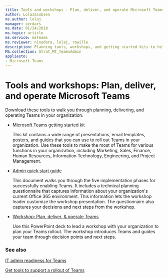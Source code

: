 ```yaml
---
title: Tools and workshops - Plan, deliver, and operate Microsoft Teams
author: LolaJacobsen
ms.author: lolaj
manager: serdars
ms.date: 01/24/2018
ms.topic: article
ms.service: msteams
ms.reviewer: ninadara, lolaj, rowille
description: Planning tools, workshops, and getting started kits to help an admin get started with Microsoft Teams.
MS.collection: Strat_MT_TeamsAdmin
appliesto: 
- Microsoft Teams
---
```


Tools and workshops: Plan, deliver, and operate Microsoft Teams
=============================================================

Download these tools to walk you through planning, delivering, and operating Teams in your organization.

- [Microsoft Teams getting started kit](http://microsoft.com/download/56505) 
    
    This kit contains a wide range of presentations, email templates, posters, and guides that you can use to roll out Teams in your organization. Use these tools to make the most of Teams for various functions in your organization, including Marketing, Sales, Finance, Human Resources, Information Technology, Engineering, and Project Management.



- [Admin quick start guide](http://download.microsoft.com/download/F/3/9/F39B4F10-5720-4516-87E1-91E5A5678EFB/MicrosoftTeams-AdminQuickStart-EnableTeams.docx)
    
    This document walks you through the five implementation phases for successfully enabling Teams. It includes a technical planning questionnaire that captures information about your organization's current Office 365 environment. This information lets the workshop leader customize the workshop presentation. The questionnaire also captures your decisions and next steps from the workshop.

- [Workshop: Plan, deliver, & operate Teams](http://download.microsoft.com/download/A/A/D/AAD74246-790D-4E61-8DA0-865742CB42DB/MicrosoftTeams-Planning-Workshop-Dec2017.pptx) 
    
    Use this PowerPoint deck to lead a workshop with your organization to plan your Teams rollout. The workshop introduces Teams and guides your team through decision points and next steps.


### See also

[IT admin readiness for Teams](ITAdmin-readiness.md)

[Get tools to support a rollout of Teams](rollout-tools.md)


